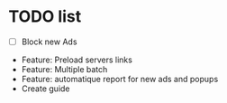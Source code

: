 # TODO list
 - [ ] Block new Ads 
 - Feature: Preload servers links
 - Feature: Multiple batch
 - Feature: automatique report for new ads and popups
 - Create guide